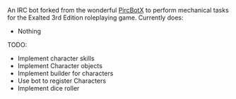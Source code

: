 An IRC bot forked from the wonderful [PircBotX](http://code.google.com/p/pircbotx/)
to perform mechanical tasks for the Exalted 3rd Edition roleplaying game. Currently does:

* Nothing

TODO:

* Implement character skills
* Implement Character objects
* Implement builder for characters
* Use bot to register Characters
* Implement dice roller

